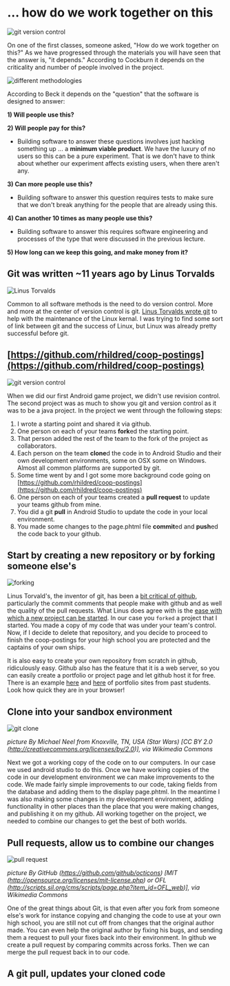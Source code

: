 # ... how do we work together on this

![git version control](https://rhildred.github.io/courses/MB215/github.svg "git version control")

On one of the first classes, someone asked, "How do we work together on this?" As we have progressed through the materials you will have seen that the answer is, "it depends." According to Cockburn it depends on the criticality and number of people involved in the project.

![different methodologies](http://alistair.cockburn.us/get/2357 "different methodologies")

According to Beck it depends on the "question" that the software is designed to answer:

**1) Will people use this?**

**2) Will people pay for this?**

* Building software to answer these questions involves just hacking something up ... a **minimum viable product**. We have the luxury of no users so this can be a pure experiment. That is we don't have to think about whether our experiment affects existing users, when there aren't any.

**3) Can more people use this?**

* Building software to answer this question requires tests to make sure that we don't break anything for the people that are already using this.

**4) Can another 10 times as many people use this?**

* Building software to answer this requires software engineering and processes of the type that were discussed in the previous lecture.

**5) How long can we keep this going, and make money from it?**

## Git was written ~11 years ago by Linus Torvalds

![Linus Torvalds](https://www.linux.com/sites/lcom/files/joomla/images/stories/714/Linus-Torvalds-LinuxCon-Europe-2014.jpg "Linus Torvalds")

Common to all software methods is the need to do version control. More and more at the center of version control is git. [Linus Torvalds wrote git](https://www.linux.com/news/featured-blogs/185-jennifer-cloer/821541-10-years-of-git-an-interview-with-git-creator-linus-torvalds) to help with the maintenance of the Linux kernal. I was trying to find some sort of link between git and the success of Linux, but Linux was already pretty successful before git.

## [https://github.com/rhildred/coop-postings](https://github.com/rhildred/coop-postings)

![git version control](https://rhildred.github.io/courses/MB215/github.svg "git version control")

When we did our first Android game project, we didn't use revision control. The second project was as much to show you git and version control as it was to be a java project. In the project we went through the following steps:

1. I wrote a starting point and shared it via github.
1. One person on each of your teams **fork**ed the starting point.
1. That person added the rest of the team to the fork of the project as collaborators.
1. Each person on the team **clone**d the code in to Android Studio and their own development environments, some on OSX some on Windows. Almost all common platforms are supported by git.
1. Some time went by and I got some more background code going on [https://github.com/rhildred/coop-postings](https://github.com/rhildred/coop-postings)
1. One person on each of your teams created a **pull request** to update your teams github from mine.
1. You did a git **pull** in Android Studio to update the code in your local environment.
1. You made some changes to the page.phtml file **commit**ed and **push**ed the code back to your github.

## Start by creating a new repository or by forking someone else's

![forking](https://amscotti.github.io/advanced-github-workshop/images/pull_2.png "forking a repository")

Linus Torvald's, the inventor of git, has been a [bit critical of github](https://github.com/torvalds/linux/pull/17#issuecomment-5654674), particularly the commit comments that people make with github and as well the quality of the pull requests. What Linus does agree with is the [ease with which a new project can be started](https://www.linux.com/news/featured-blogs/185-jennifer-cloer/821541-10-years-of-git-an-interview-with-git-creator-linus-torvalds). In our case you `forked` a project that I started. You made a copy of my code that was under your team's control. Now, if I decide to delete that repository, and you decide to proceed to finish the coop-postings for your high school you are protected and the captains of your own ships.

It is also easy to create your own repository from scratch in github, ridiculously easy. Github also has the feature that it is a web server, so you can easily create a portfolio or project page and let github host it for free. There is an example [here](https://pku7.github.io/) and [here](https://babcockwebsolutions.com/) of portfolio sites from past students. Look how quick they are in your browser!

## Clone into your sandbox environment

![git clone](https://upload.wikimedia.org/wikipedia/commons/thumb/b/bc/Clone_troopers_march.jpg/1024px-Clone_troopers_march.jpg "git clone")

*picture By Michael Neel from Knoxville, TN, USA (Star Wars) [CC BY 2.0 (http://creativecommons.org/licenses/by/2.0)], via Wikimedia Commons*

Next we got a working copy of the code on to our computers. In our case we used android studio to do this. Once we have working copies of the code in our development environment we can make improvements to the code. We made fairly simple improvements to our code, taking fields from the database and adding them to the display page.phtml. In the meantime I was also making some changes in my development environment, adding functionality in other places than the place that you were making changes, and publishing it on my github. All working together on the project, we needed to combine our changes to get the best of both worlds.

## Pull requests, allow us to combine our changes

![pull request](https://upload.wikimedia.org/wikipedia/commons/8/87/Octicons-git-pull-request.svg "pull request")

*picture By GitHub (https://github.com/github/octicons) [MIT (http://opensource.org/licenses/mit-license.php) or OFL (http://scripts.sil.org/cms/scripts/page.php?item_id=OFL_web)], via Wikimedia Commons*

One of the great things about Git, is that even after you fork from someone else's work for instance copying and changing the code to use at your own high school, you are still not cut off from changes that the original author made. You can even help the original author by fixing his bugs, and sending them a request to pull your fixes back into their environment. In github we create a pull request by comparing commits across forks. Then we can merge the pull request back in to our code.

## A git pull, updates your cloned code

